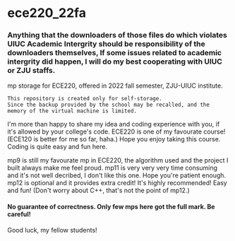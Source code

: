 # ece220_22fa

### Anything that the downloaders of those files do which violates UIUC Academic Intergrity should be responsibility of the downloaders themselves, If some issues related to academic intergrity did happen, I will do my best cooperating with UIUC or ZJU staffs.

mp storage for ECE220, offered in 2022 fall semester, ZJU-UIUC institute.

    This repository is created only for self-storage. 
    Since the backup provided by the school may be recalled, and the memory of the virtual machine is limited.

I'm more than happy to share my idea and coding experience with you, if it's allowed by your college's code. ECE220 is one of my favourate course! (ECE120 is better for me so far, haha.) Hope you enjoy taking this course. Coding is quite easy and fun here.

mp9 is still my favourate mp in ECE220, the algorithm used and the project I built always make me feel proud. 
mp11 is very very very time consuming and it's not well decribed, I don't like this one. Hope you're patient enough.
mp12 is optional and it provides extra credit! It's highly recommended! Easy and fun! (Don't worry about C++, that's not the point of mp12.)

#### No guarantee of correctness. Only few mps here got the full mark. Be careful!

Good luck, my fellow students!
